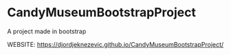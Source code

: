 # CandyMuseumBootstrapProject
A project made in bootstrap

WEBSITE: https://djordjeknezevic.github.io/CandyMuseumBootstrapProject/
